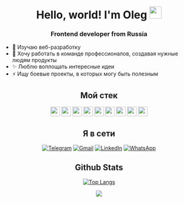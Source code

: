 <h1 align="center">Hello, world! I'm Oleg
<img src="https://github.com/blackcater/blackcater/raw/main/images/Hi.gif" height="32"/></h1>
<h3 align="center">Frontend developer from Russia</h3>

- 🔭 Изучаю веб-разработку
- 🌱 Хочу работать в команде профессионалов, создавая нужные людям продукты
- ✨ Люблю воплощать интересные идеи
- ⚡ Ищу боевые проекты, в которых могу быть полезным


<h2 align="center">Мой стек</h2>


<div align="center">
<img src="https://camo.githubusercontent.com/3f289d98c7b8dc0adb54cbeebcac97d462b8f027f9b3b88deaaab35eddba49b8/68747470733a2f2f696d672e736869656c64732e696f2f62616467652f5653253230436f64652d3238324333343f6c6f676f3d76697375616c2d73747564696f2d636f6465266c6f676f436f6c6f723d303037414343" height="25"/>
<img src="https://camo.githubusercontent.com/d8a38a3da1b8512af061dec74f1d6613a8f3fa39c5f20179103c28196e8a56da/68747470733a2f2f696d672e736869656c64732e696f2f62616467652f52656163742d3238324333343f6c6f676f3d7265616374266c6f676f436f6c6f723d363144414642" height="25"/>
<img src="https://camo.githubusercontent.com/ed3e25d1bb23b5a021cc947e9c1e8470b3ce0fe4f279bf73bbe1fe330df78ed5/68747470733a2f2f696d672e736869656c64732e696f2f62616467652f435353332d3238324333343f6c6f676f3d63737333266c6f676f436f6c6f723d453334463236" height="25"/>
<img src="https://camo.githubusercontent.com/d7acbbe6bd9702a2a1507f74de23919e5c1a5f9373c7b7cb94fb4074f42d1a9c/68747470733a2f2f696d672e736869656c64732e696f2f62616467652f4e6f64652e6a732d3238324333343f6c6f676f3d6e6f64652e6a73266c6f676f436f6c6f723d333339393333" height="25"/>
<img
src="https://camo.githubusercontent.com/6398a3df3115b35887a2879b30cc2530f98f7267748fdee85812cb7cf5b9d3b0/68747470733a2f2f696d672e736869656c64732e696f2f62616467652f457870726573732d3238324333343f6c6f676f3d65787072657373266c6f676f436f6c6f723d464646464646" height="25"/>
<img
src="https://camo.githubusercontent.com/67121537b42cae0e295fe56713f1e871835d86ca4c61714250cf5e930254db51/68747470733a2f2f696d672e736869656c64732e696f2f62616467652f4d6f6e676f44422d3238324333343f6c6f676f3d6d6f6e676f6462266c6f676f436f6c6f723d343741323438" height="25"/>
<img
src="https://camo.githubusercontent.com/8e57264b6fd8f79acaf6c71a0b9fa5b7c25a395bba26450f563d89332d9fafe1/68747470733a2f2f696d672e736869656c64732e696f2f62616467652f4669676d612d3238324333343f6c6f676f3d6669676d61266c6f676f436f6c6f723d303037414343" height="25"/>
<img
src="https://camo.githubusercontent.com/6f6990a311bb84dff8a426a5686eafc1986184c3b1066580fe36a9b0a0377d26/68747470733a2f2f696d672e736869656c64732e696f2f62616467652f4a6176615363726970742d3238324333343f6c6f676f3d6a617661736372697074266c6f676f436f6c6f723d463744463145" height="25"/>
<img
src="https://camo.githubusercontent.com/abcb2d8365dc291062b0a73ef91f79cb6477ceec8bbeffe915e0a05745990590/68747470733a2f2f696d672e736869656c64732e696f2f62616467652f48544d4c352d3238324333343f6c6f676f3d68746d6c35266c6f676f436f6c6f723d453334463236" height="25"/>
</div>


<h2 align="center">Я в сети</h2>


<div align="center">
  
<a href="https://t.me/Markov0leg/" target="_blank">![Telegram](https://img.shields.io/badge/Telegram-2CA5E0?style=for-the-badge&logo=telegram&logoColor=white)</a>
<a href="mailto:o.mark@mail.ru" target="_blank">![Gmail](https://img.shields.io/badge/Gmail-D14836?style=for-the-badge&logo=gmail&logoColor=white)</a>
<a href="https://www.linkedin.com/in/olegmarkov/" target="_blank">![LinkedIn](https://img.shields.io/badge/linkedin-%230077B5.svg?style=for-the-badge&logo=linkedin&logoColor=white)</a>
<a href="https://api.whatsapp.com/send?phone=79179406963" target="_blank">![WhatsApp](https://img.shields.io/badge/WhatsApp-25D366?style=for-the-badge&logo=whatsapp&logoColor=white)</a>

</div>

<h2 align="center">Github Stats</h2>
<div align="center">
  
[![Top Langs](https://github-readme-stats.vercel.app/api/top-langs/?username=OlegMarkoF&layout=compact)](https://github.com/anuraghazra/github-readme-stats)

![](https://komarev.com/ghpvc/?username=OlegMarkoF)

</div>


